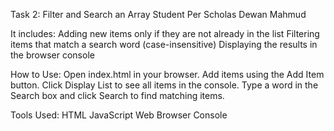 Task 2: Filter and Search an Array
Student Per Scholas Dewan Mahmud

It includes:
Adding new items only if they are not already in the list
Filtering items that match a search word (case-insensitive)
Displaying the results in the browser console

How to Use:
Open index.html in your browser.
Add items using the Add Item button.
Click Display List to see all items in the console.
Type a word in the Search box and click Search to find matching items.

Tools Used:
HTML
JavaScript
Web Browser Console